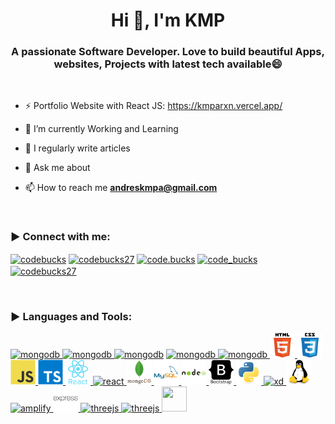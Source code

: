 <h1 align="center">Hi 👋, I'm KMP</h1>
<h3 align="center">A passionate Software Developer. Love to build beautiful Apps, websites, Projects with latest tech available😄
</h3>

</br>

<!-- <p align="left"> <a href="https://github.com/ryo-ma/github-profile-trophy"><img src="https://github-profile-trophy.vercel.app/?username=codebucks27" alt="codebucks27" /></a> </p> -->

<!-- <p align="left"> <a href="https://twitter.com/code_bucks" target="blank"><img src="https://img.shields.io/twitter/follow/code_bucks?logo=twitter&style=for-the-badge" alt="code_bucks" /></a> </p> -->

- ⚡ Portfolio Website with React JS: https://kmparxn.vercel.app/

- 🔭 I’m currently Working and Learning

- 📝 I regularly write articles 

- 💬 Ask me about

- 📫 How to reach me **andreskmpa@gmail.com**


<!-- ### Blogs posts -->
<!-- BLOG-POST-LIST:START -->
<!-- BLOG-POST-LIST:END -->
</br>

<h3 align="left">▶ Connect with me:</h3>
<p align="left">
  <a href="https://github.com/kmparxn/" target="blank"><img align="center" src="https://github.com/rahuldkjain/github-profile-readme-generator/blob/master/src/images/icons/Social/youtube.svg" alt="codebucks" height="30" width="40" /></a>
  <a href="https://dev.to/codebucks" target="blank"><img align="center" src="https://d2fltix0v2e0sb.cloudfront.net/dev-rainbow.svg" alt="codebucks27" height="30" width="40" /></a>
  <a href="https://github.com/kmparxn/" target="blank"><img align="center" src="https://github.com/rahuldkjain/github-profile-readme-generator/blob/master/src/images/icons/Social/instagram.svg" alt="code.bucks" height="30" width="40" /></a>
<a href="https://github.com/kmparxn/" target="blank"><img align="center" src="https://github.com/rahuldkjain/github-profile-readme-generator/blob/master/src/images/icons/Social/twitter.svg" alt="code_bucks" height="30" width="40" /></a>
<a href="https://github.com/kmparxn/" target="blank"><img align="center" src="https://github.com/rahuldkjain/github-profile-readme-generator/blob/master/src/images/icons/Social/facebook.svg" alt="codebucks27" height="30" width="40" /></a>


</p>
</br>
<h3 align="left">▶ Languages and Tools:</h3>
<p align="left">  <a href="https://www.mongodb.com/" target="_blank"> <img src="https://upload.wikimedia.org/wikipedia/commons/thumb/1/18/C_Programming_Language.svg/695px-C_Programming_Language.svg.png" alt="mongodb" width="40" height="40"/> </a><a href="https://www.mongodb.com/" target="_blank"> <img src="https://upload.wikimedia.org/wikipedia/commons/thumb/1/18/ISO_C%2B%2B_Logo.svg/1822px-ISO_C%2B%2B_Logo.svg.png" alt="mongodb" width="40" height="40"/></a><a href="https://www.mongodb.com/" target="_blank"> <img src="https://static.cdnlogo.com/logos/c/27/c.svg" alt="mongodb" width="40" height="40"/></a> <a href="https://www.mongodb.com/" target="_blank"> <img src="https://angular.io/assets/images/logos/angular/angular.png" alt="mongodb" width="40" height="40"/></a><a href="https://www.mongodb.com/" target="_blank"> <img src="https://1000logos.net/wp-content/uploads/2021/10/Unity-logo-500x281.png" alt="mongodb" width="50" height="45"/></a><a href="https://www.w3.org/html/" target="_blank"> <img src="https://raw.githubusercontent.com/devicons/devicon/master/icons/html5/html5-original-wordmark.svg" alt="html5" width="40" height="40"/> </a><a href="https://www.w3schools.com/css/" target="_blank"> <img src="https://raw.githubusercontent.com/devicons/devicon/master/icons/css3/css3-original-wordmark.svg" alt="css3" width="40" height="40"/> </a> <a href="https://developer.mozilla.org/en-US/docs/Web/JavaScript" target="_blank"> <img src="https://raw.githubusercontent.com/devicons/devicon/master/icons/javascript/javascript-original.svg" alt="javascript" width="40" height="40"/> </a><a href="https://www.typescriptlang.org/" target="_blank"> <img src="https://raw.githubusercontent.com/devicons/devicon/master/icons/typescript/typescript-original.svg" alt="typescript" width="40" height="40"/> </a><a href="https://reactjs.org/" target="_blank"> <img src="https://raw.githubusercontent.com/devicons/devicon/master/icons/react/react-original-wordmark.svg" alt="react" width="40" height="40"/> </a> <a href="https://reactjs.org/" target="_blank"> <img src="https://upload.wikimedia.org/wikipedia/commons/thumb/8/8e/Nextjs-logo.svg/1200px-Nextjs-logo.svg.png" alt="react" width="50" height="40"/> </a>  <a href="https://www.mongodb.com/" target="_blank"> <img src="https://raw.githubusercontent.com/devicons/devicon/master/icons/mongodb/mongodb-original-wordmark.svg" alt="mongodb" width="40" height="40"/> </a> <a href="https://www.mysql.com/" target="_blank"> <img src="https://raw.githubusercontent.com/devicons/devicon/master/icons/mysql/mysql-original-wordmark.svg" alt="mysql" width="40" height="40"/> </a><a href="https://nodejs.org" target="_blank"> <img src="https://raw.githubusercontent.com/devicons/devicon/master/icons/nodejs/nodejs-original-wordmark.svg" alt="nodejs" width="40" height="40"/> </a><a href="https://getbootstrap.com" target="_blank"> <img src="https://raw.githubusercontent.com/devicons/devicon/master/icons/bootstrap/bootstrap-plain-wordmark.svg" alt="bootstrap" width="40" height="40"/> </a> <a href="https://www.python.org" target="_blank"> <img src="https://raw.githubusercontent.com/devicons/devicon/master/icons/python/python-original.svg" alt="python" width="40" height="40"/> </a> <a href="https://www.adobe.com/products/xd.html" target="_blank"> <img src="https://cdn.worldvectorlogo.com/logos/adobe-xd.svg" alt="xd" width="40" height="40"/> </a>  <a href="https://www.linux.org/" target="_blank"> <img src="https://raw.githubusercontent.com/devicons/devicon/master/icons/linux/linux-original.svg" alt="linux" width="40" height="40"/> </a><a href="https://aws.amazon.com/amplify/" target="_blank"> <img src="https://docs.amplify.aws/assets/logo-dark.svg" alt="amplify" width="40" height="40"/> </a><a href="https://expressjs.com" target="_blank"> <img src="https://raw.githubusercontent.com/devicons/devicon/master/icons/express/express-original-wordmark.svg" alt="express" width="40" height="40"/> </a><a href="https://expressjs.com" target="_blank"> <img src="https://aulapp.ovh/exelearning/threejs.png" alt="threejs" width="40" height="40"/> </a><a href="https://expressjs.com" target="_blank"> <img src="https://upload.wikimedia.org/wikipedia/commons/thumb/a/af/Adobe_Photoshop_CC_icon.svg/1051px-Adobe_Photoshop_CC_icon.svg.png" alt="threejs" width="40" height="40"/> </a><a href="https://www.mongodb.com/" target="_blank"> <img src="https://picodotdev.github.io/blog-bitix/assets/images/structured-data/docker-750.png" width="40" height="40"/> </a>   </p>


<!-- <p><img align="center" src="https://github-readme-streak-stats.herokuapp.com/?user=codebucks27&" alt="codebucks27" /></p> -->
</br>

<!-- ### Hi there 👋

<!--

Here are some ideas to get you started:

- 🔭 I’m currently working on ...
- 🌱 I’m currently learning ...
- 👯 I’m looking to collaborate on ...
- 🤔 I’m looking for help with ...
- 💬 Ask me about ...
- 📫 How to reach me: ...
- 😄 Pronouns: ...
- ⚡ Fun fact: ...
-->
